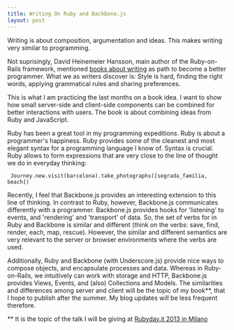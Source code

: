 ```yaml
---
title: Writing On Ruby and Backbone.js
layout: post
---
```

Writing is about composition, argumentation and ideas. This makes writing very similar to programming.

Not suprisingly, David Heinemeier Hansson, main author of the Ruby-on-Rails framework, mentioned [books about writing](http://37signals.com/svn/posts/3375-the-five-programming-books-that-meant-most-to-me) as path to become a better programmer. What we as writers discover is: Style is hard, finding the right words, applying grammatical rules and sharing preferences.

This is what I am practicing the last months on a book idea. I want to show how small server-side and client-side components can be combined for better interactions with users. The book is about combining ideas from Ruby and JavaScript.

Ruby has been a great tool in my programming expeditions. Ruby is about a programmer's happiness. Ruby provides some of the cleanest and most elegant syntax for a programming language I know of. Syntax is crucial. Ruby allows to form expressions that are very close to the line of thought we do in everyday thinking:

     Journey.new.visit(barcelona).take_photographs([segrada_familia, beach]) 

Recently, I feel that Backbone.js provides an interesting extension to this line of thinking. In contrast to Ruby, however, Backbone.js communicates differently with a programmer. Backbone.js provides hooks for 'listening' to events, and 'rendering'  and 'transport' of data. So, the set of verbs for in Ruby and Backbone is similar and different (think on the verbs: save, find, render, each, map, rescue). However, the similar and different semantics are very relevant to the server or browser environments where the verbs are used.

Additionally, Ruby and Backbone (with Underscore.js) provide nice ways to compose objects, and encapsulate processes and data. Whereas in Ruby-on-Rails, we intuitively can work with storage and HTTP, Backbone.js provides Views, Events, and (also) Collections and Models. The similarities and differences among server and client will be the topic of my book**, that I hope to publish after the summer. My blog updates will be less frequent therefore.

** It is the topic of the talk I will be giving at [Rubyday.it 2013 in Milano](http://www.rubyday.it/schedule)
